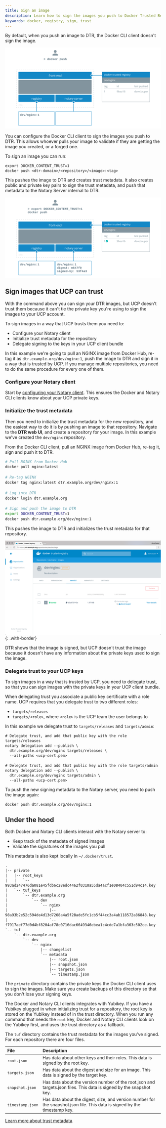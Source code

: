 ```yaml
---
title: Sign an image
description: Learn how to sign the images you push to Docker Trusted Registry.
keywords: docker, registry, sign, trust
---
```


By default, when you push an image to DTR, the Docker CLI client doesn't
sign the image.

![image without signature](../../../images/sign-an-image-1.svg)

You can configure the Docker CLI client to sign the images you push to DTR.
This allows whoever pulls your image to validate if they are getting the image
you created, or a forged one.

To sign an image you can run:

```none
export DOCKER_CONTENT_TRUST=1
docker push <dtr-domain>/<repository>/<image>:<tag>
```

This pushes the image to DTR and creates trust metadata. It also creates
public and private key pairs to sign the trust metadata, and push that metadata
to the Notary Server internal to DTR.

![image with signature](../../../images/sign-an-image-2.svg)


## Sign images that UCP can trust

With the command above you can sign your DTR images, but UCP doesn't
trust them because it can't tie the private key you're using to sign the images
to your UCP account.

To sign images in a way that UCP trusts them you need to:

* Configure your Notary client
* Initialize trust metadata for the repository
* Delegate signing to the keys in your UCP client bundle

In this example we're going to pull an NGINX image from Docker Hub,
re-tag it as `dtr.example.org/dev/nginx:1`, push the image to DTR and sign it
in a way that is trusted by UCP. If you manage multiple repositories, you
need to do the same procedure for every one of them.

### Configure your Notary client

Start by [configuring your Notary client](../../access-dtr/configure-your-notary-client.md).
This ensures the Docker and Notary CLI clients know about your UCP private keys.

### Initialize the trust metadata

Then you need to initialize the trust metadata for the new repository, and
the easiest way to do it is by pushing an image to that repository. Navigate to
the **DTR web UI**, and create a repository for your image.
In this example we've created the `dev/nginx` repository.

From the Docker CLI client, pull an NGINX image from Docker Hub,
re-tag it, sign and push it to DTR.

```bash
# Pull NGINX from Docker Hub
docker pull nginx:latest

# Re-tag NGINX
docker tag nginx:latest dtr.example.org/dev/nginx:1

# Log into DTR
docker login dtr.example.org

# Sign and push the image to DTR
export DOCKER_CONTENT_TRUST=1
docker push dtr.example.org/dev/nginx:1
```

This pushes the image to DTR and initializes the trust metadata for that
repository.

![DTR](../../../images/sign-an-image-3.png){: .with-border}

DTR shows that the image is signed, but UCP doesn't trust the image
because it doesn't have any information about the private keys used to sign
the image.

### Delegate trust to your UCP keys

To sign images in a way that is trusted by UCP, you need to delegate trust, so
that you can sign images with the private keys in your UCP client bundle.

When delegating trust you associate a public key certificate with a role name.
UCP requires that you delegate trust to two different roles:

* `targets/releases`
* `targets/<role>`, where `<role>` is the UCP team the user belongs to

In this example we delegate trust to `targets/releases` and `targets/admin`:

```none
# Delegate trust, and add that public key with the role targets/releases
notary delegation add --publish \
  dtr.example.org/dev/nginx targets/releases \
  --all-paths <ucp-cert.pem>

# Delegate trust, and add that public key with the role targets/admin
notary delegation add --publish \
  dtr.example.org/dev/nginx targets/admin \
  --all-paths <ucp-cert.pem>
```

To push the new signing metadata to the Notary server, you need to push
the image again:

```none
docker push dtr.example.org/dev/nginx:1
```

## Under the hood

Both Docker and Notary CLI clients interact with the Notary server to:

* Keep track of the metadata of signed images
* Validate the signatures of the images you pull

This metadata is also kept locally in `~/.docker/trust`.

```none
.
|-- private
|   |-- root_keys
|   |   `-- 993ad247476da081e45fdb6c28edc4462f0310a55da4acf1e08404c551d94c14.key
|   `-- tuf_keys
|       `-- dtr.example.org
|           `-- dev
|               `-- nginx
|                   |-- 98a93b2e52c594de4d13d7268a4a5f28ade5fc1cb5f44cc3a4ab118572a86848.key
|                   `-- f7917aef77d0d4bf8204af78c0716dac6649346ebea1c4cde7a1bfa363c502ce.key
`-- tuf
    `-- dtr.example.org
        `-- dev
            `-- nginx
                |-- changelist
                `-- metadata
                    |-- root.json
                    |-- snapshot.json
                    |-- targets.json
                    `-- timestamp.json
```

The `private` directory contains the private keys the Docker CLI client uses
to sign the images. Make sure you create backups of this directory so that
you don't lose your signing keys.

The Docker and Notary CLI clients integrates with Yubikey. If you have a Yubikey
plugged in when initializing trust for a repository, the root key is stored on
the Yubikey instead of in the trust directory.
When you run any command that needs the `root` key, Docker and Notary CLI
clients look on the Yubikey first, and uses the trust directory as a fallback.

The `tuf` directory contains the trust metadata for the images you've
signed. For each repository there are four files.

| File             | Description                                                                                                               |
|:-----------------|:--------------------------------------------------------------------------------------------------------------------------|
| `root.json`      | Has data about other keys and their roles. This data is signed by the root key.                                           |
| `targets.json`   | Has data about the digest and size for an image. This data is signed by the target key.                                   |
| `snapshot.json`  | Has data about the version number of the root.json and targets.json files. This data is signed by the snapshot key.       |
| `timestamp.json` | Has data about the digest, size, and version number for the snapshot.json file. This data is signed by the timestamp key. |

[Learn more about trust metadata](/notary/service_architecture.md).
